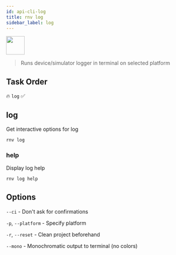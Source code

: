 ```yaml
---
id: api-cli-log
title: rnv log
sidebar_label: log
---
```


<img src="https://renative.org/img/ic_cli.png" width=50 height=50 />

> Runs device/simulator logger in terminal on selected platform

## Task Order

🔥 `log`  ✅

## log

Get interactive options for log

```bash
rnv log
```

### help

Display log help

```bash
rnv log help
```

## Options

`--ci` - Don't ask for confirmations

`-p`, `--platform` - Specify platform

`-r`, `--reset` - Clean project beforehand

`--mono` - Monochromatic output to terminal (no colors)
